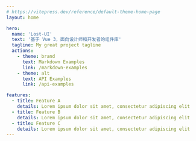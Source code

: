 ```yaml
---
# https://vitepress.dev/reference/default-theme-home-page
layout: home

hero:
  name: 'Lost-UI'
  text: '基于 Vue 3，面向设计师和开发者的组件库'
  tagline: My great project tagline
  actions:
    - theme: brand
      text: Markdown Examples
      link: /markdown-examples
    - theme: alt
      text: API Examples
      link: /api-examples

features:
  - title: Feature A
    details: Lorem ipsum dolor sit amet, consectetur adipiscing elit
  - title: Feature B
    details: Lorem ipsum dolor sit amet, consectetur adipiscing elit
  - title: Feature C
    details: Lorem ipsum dolor sit amet, consectetur adipiscing elit
---
```

